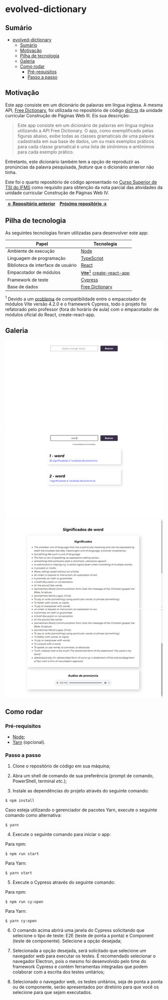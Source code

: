 # evolved-dictionary

## Sumário

- [evolved-dictionary](#evolved-dictionary)
  - [Sumário](#sumário)
  - [Motivação](#motivação)
  - [Pilha de tecnologia](#pilha-de-tecnologia)
  - [Galeria](#galeria)
  - [Como rodar](#como-rodar)
    - [Pré-requisitos](#pré-requisitos)
    - [Passo a passo](#passo-a-passo)

## Motivação

Este app consiste em um dicionário de palavras em língua inglesa. A mesma API, [Free Dictionary](https://dictionaryapi.dev/), foi utilizada no repositório de código [dict-ts](https://github.com/mdccg/dict-ts/) da unidade curricular Construção de Páginas Web III. Eis sua descrição:

> Este app consiste em um dicionário de palavras em língua inglesa utilizando a API Free Dictionary. O app, como exemplificado pelas figuras abaixo, exibe todas as classes gramaticais de uma palavra cadastrada em sua base de dados, um ou mais exemplos práticos para cada classe gramatical e uma lista de sinônimos e antônimos para cada exemplo prático.

Entretanto, este dicionário também tem a opção de reproduzir as pronúncias da palavra pesquisada, _feature_ que o dicionário anterior não tinha.

Este foi o quarto repositório de código apresentado no [Curso Superior de TSI do IFMS](https://www.ifms.edu.br/campi/campus-aquidauana/cursos/graduacao/sistemas-para-internet/sistemas-para-internet) como requisito para obtenção da nota parcial das atividades da unidade curricular Construção de Páginas Web IV.

| [&larr; Repositório anterior](https://github.com/mdccg/color-panel/) | [Próximo repositório &rarr;](https://github.com/mdccg/anime-snap/) |
|-|-|

## Pilha de tecnologia

As seguintes tecnologias foram utilizadas para desenvolver este app:

| Papel | Tecnologia |
|-|-|
| Ambiente de execução | [Node](https://nodejs.org/en/) |
| Linguagem de programação | [TypeScript](https://www.typescriptlang.org/) |
| Biblioteca de interface de usuário | [React](https://reactjs.org/) |
| Empacotador de módulos | ~~[Vite](https://vitejs.dev/)~~[<sup>1</sup>](#nota-de-rodape-1) [create-react-app](https://create-react-app.dev/) |
| Framework de teste | [Cypress](https://www.cypress.io/) |
| Base de dados | [Free Dictionary](https://dictionaryapi.dev) |

<sup id="nota-de-rodape-1">1</sup> Devido a um [problema](https://github.com/cypress-io/cypress/issues/26149) de compatibilidade entre o empacotador de módulos Vite versão 4.2.0 e o framework Cypress, todo o projeto foi refatorado pelo professor (fora do horário de aula) com o empacotador de módulos oficial do React, create-react-app.

## Galeria

![Página inicial](./docs/1-home-page.png)
![Resultados encontrados para "word"](./docs/2-resultados-encontrados.png)
![Significados de "word"](./docs/3-significados-de-word.png)
![Pronúncia de "word"](./docs/4-pronuncia-de-word.png)

## Como rodar

### Pré-requisitos

- [Node](https://nodejs.org/en/download/);
- [Yarn](https://yarnpkg.com/) (opcional).

### Passo a passo

1. Clone o repositório de código em sua máquina;

2. Abra um shell de comando de sua preferência (prompt de comando, PowerShell, terminal _etc_.);

3. Instale as dependências do projeto através do seguinte comando:

```console
$ npm install
```

Caso esteja utilizando o gerenciador de pacotes Yarn, execute o seguinte comando como alternativa:

```console
$ yarn
```

4. Execute o seguinte comando para iniciar o app:

Para npm:

```console
$ npm run start
```

Para Yarn:

```console
$ yarn start
```

5. Execute o Cypress através do seguinte comando:

Para npm:

```console
$ npm run cy:open
```

Para Yarn:

```console
$ yarn cy:open
```

6. O comando acima abrirá uma janela do Cypress solicitando que selecione o tipo de teste: E2E (teste de ponta a ponta) e Component (teste de componente). Selecione a opção desejada;

7. Selecionada a opção desejada, será solicitado que selecione um navegador web para executar os testes. É recomendado selecionar o navegador Electron, pois o mesmo foi desenvolvido pelo time do framework Cypress e contém ferramentas integradas que podem colaborar com a escrita dos testes unitários;

8. Selecionado o navegador web, os testes unitários, seja de ponta a ponta ou de componente, serão apresentados por diretório para que você os selecione para que sejam executados.
